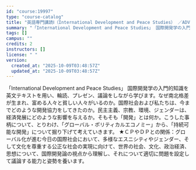 ```yaml
---
id: "course:19997"
type: "course-catalog"
title: "英語専門講読Ⅰ（International Development and Peace Studies） ／ADVANCED THEMATIC READING I"
summary: "「International Development and Peace Studies」 国際開発学の入門的知識を英文テキストを用い、輪読、プレゼン、議論をしながら学びます。なぜ南北格差が生まれ、富める人々と貧しい人々がいるのか。国際社会…"
tags: []
campus: ""
credits: 2
instructors: []
license: " "
version:
  created_at: "2025-10-09T03:48:57Z"
  updated_at: "2025-10-09T03:48:57Z"
---
```


「International Development and Peace Studies」 国際開発学の入門的知識を英文テキストを用い、輪読、プレゼン、議論をしながら学びます。なぜ南北格差が生まれ、富める人々と貧しい人々がいるのか。国際社会および私たちは、今までどのような開発協力をしてきたのか。民主主義、宗教、環境、ジェンダーは、経済発展にどのような影響を与えるか。そもそも「開発」とは何か。こうした事柄について、とりわけ、「グローバル・ポリティカルエコノミー」から、「持続可能な開発」について掘り下げて考えていきます。 ★ＣＰやＤＰとの関係：グローバル化が進む今日の国際社会において、多様なエスニシティやジェンダー、そして文化を尊重する公正な社会の実現に向けて、世界の社会、文化、政治経済、思想について、国際開発論の視点から理解し、それについて適切に問題を設定して議論する能力と姿勢を養います。

